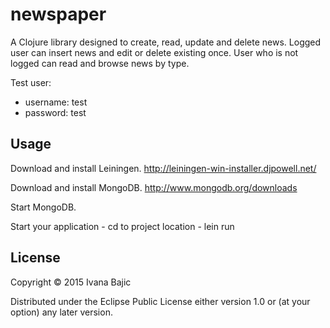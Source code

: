 # newspaper

A Clojure library designed to create, read, update and delete news. Logged user can insert news and edit or delete existing once. User who is not logged can read and browse news by type.

Test user:
* username: test
* password: test

## Usage

Download and install Leiningen. http://leiningen-win-installer.djpowell.net/

Download and install MongoDB. http://www.mongodb.org/downloads

Start MongoDB.

Start your application - cd to project location - lein run

## License

Copyright © 2015 Ivana Bajic

Distributed under the Eclipse Public License either version 1.0 or (at
your option) any later version.
